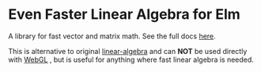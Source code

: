# Even Faster Linear Algebra for Elm

A library for fast vector and matrix math. See the full docs [here][docs].

[docs]: https://package.elm-lang.org/packages/justgook/alt-linear-algebra/latest/

This is alternative to original [linear-algebra][linear-algebra]
and can **NOT** be used directly with [WebGL][webgl] , but is useful for
anything where fast linear algebra is needed.

[linear-algebra]: https://package.elm-lang.org/packages/elm-explorations/linear-algebra/latest/

[webgl]: https://github.com/elm-explorations/webgl

